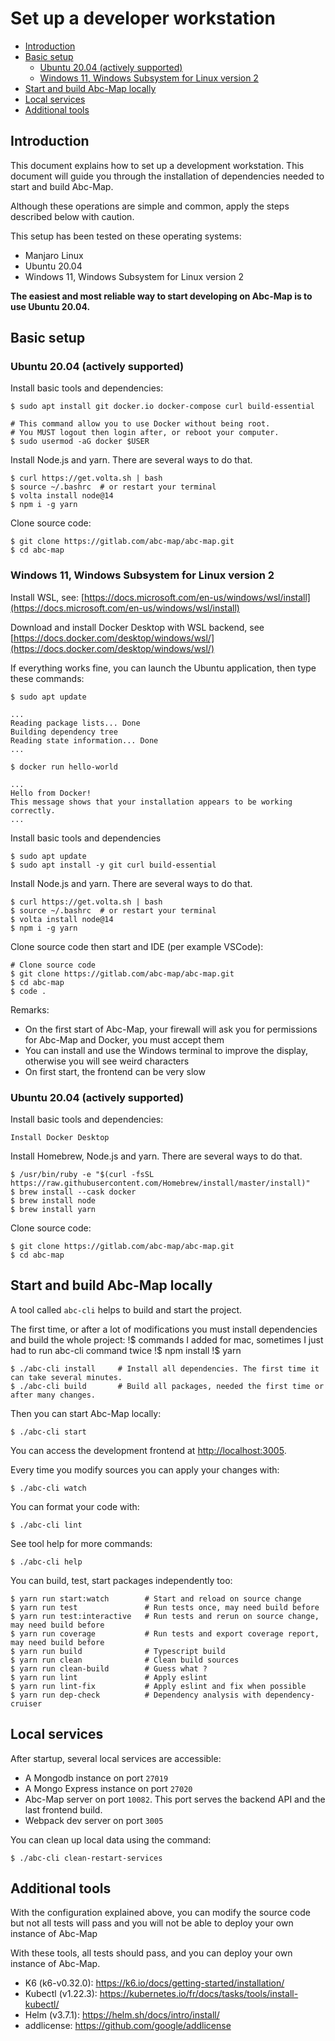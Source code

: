 # Set up a developer workstation

<!-- toc -->

- [Introduction](#introduction)
- [Basic setup](#basic-setup)
  - [Ubuntu 20.04 (actively supported)](#ubuntu-2004-actively-supported)
  - [Windows 11, Windows Subsystem for Linux version 2](#windows-11-windows-subsystem-for-linux-version-2)
- [Start and build Abc-Map locally](#start-and-build-abc-map-locally)
- [Local services](#local-services)
- [Additional tools](#additional-tools)

<!-- tocstop -->

## Introduction

This document explains how to set up a development workstation. This document will guide you through
the installation of dependencies needed to start and build Abc-Map.

Although these operations are simple and common, apply the steps described below with caution.

This setup has been tested on these operating systems:

- Manjaro Linux
- Ubuntu 20.04
- Windows 11, Windows Subsystem for Linux version 2

**The easiest and most reliable way to start developing on Abc-Map is to use Ubuntu 20.04.**

## Basic setup

### Ubuntu 20.04 (actively supported)

Install basic tools and dependencies:

    $ sudo apt install git docker.io docker-compose curl build-essential

    # This command allow you to use Docker without being root.
    # You MUST logout then login after, or reboot your computer.
    $ sudo usermod -aG docker $USER

Install Node.js and yarn. There are several ways to do that.

    $ curl https://get.volta.sh | bash
    $ source ~/.bashrc  # or restart your terminal
    $ volta install node@14
    $ npm i -g yarn

Clone source code:

    $ git clone https://gitlab.com/abc-map/abc-map.git
    $ cd abc-map

### Windows 11, Windows Subsystem for Linux version 2

Install WSL, see: [https://docs.microsoft.com/en-us/windows/wsl/install](https://docs.microsoft.com/en-us/windows/wsl/install)

Download and install Docker Desktop with WSL backend, see [https://docs.docker.com/desktop/windows/wsl/](https://docs.docker.com/desktop/windows/wsl/)

If everything works fine, you can launch the Ubuntu application, then type these commands:

    $ sudo apt update

    ...
    Reading package lists... Done
    Building dependency tree
    Reading state information... Done
    ...

    $ docker run hello-world

    ...
    Hello from Docker!
    This message shows that your installation appears to be working correctly.
    ...

Install basic tools and dependencies

    $ sudo apt update
    $ sudo apt install -y git curl build-essential

Install Node.js and yarn. There are several ways to do that.

    $ curl https://get.volta.sh | bash
    $ source ~/.bashrc  # or restart your terminal
    $ volta install node@14
    $ npm i -g yarn

Clone source code then start and IDE (per example VSCode):

    # Clone source code
    $ git clone https://gitlab.com/abc-map/abc-map.git
    $ cd abc-map
    $ code .

Remarks:

- On the first start of Abc-Map, your firewall will ask you for permissions for Abc-Map and Docker, you must accept them
- You can install and use the Windows terminal to improve the display, otherwise you will see weird characters
- On first start, the frontend can be very slow

### Ubuntu 20.04 (actively supported)

Install basic tools and dependencies:

    Install Docker Desktop

Install Homebrew, Node.js and yarn. There are several ways to do that.

    $ /usr/bin/ruby -e "$(curl -fsSL https://raw.githubusercontent.com/Homebrew/install/master/install)"
    $ brew install --cask docker
    $ brew install node
    $ brew install yarn

Clone source code:

    $ git clone https://gitlab.com/abc-map/abc-map.git
    $ cd abc-map

## Start and build Abc-Map locally

A tool called `abc-cli` helps to build and start the project.

The first time, or after a lot of modifications you must install dependencies and build the whole project:
!$ commands I added for mac, sometimes I just had to run abc-cli command twice
    !$ npm install
    !$ yarn

    $ ./abc-cli install     # Install all dependencies. The first time it can take several minutes.
    $ ./abc-cli build       # Build all packages, needed the first time or after many changes.

Then you can start Abc-Map locally:

    $ ./abc-cli start

You can access the development frontend at [http://localhost:3005](http://localhost:3005).

Every time you modify sources you can apply your changes with:

    $ ./abc-cli watch

You can format your code with:

    $ ./abc-cli lint

See tool help for more commands:

    $ ./abc-cli help

You can build, test, start packages independently too:

    $ yarn run start:watch        # Start and reload on source change
    $ yarn run test               # Run tests once, may need build before
    $ yarn run test:interactive   # Run tests and rerun on source change, may need build before
    $ yarn run coverage           # Run tests and export coverage report, may need build before
    $ yarn run build              # Typescript build
    $ yarn run clean              # Clean build sources
    $ yarn run clean-build        # Guess what ?
    $ yarn run lint               # Apply eslint
    $ yarn run lint-fix           # Apply eslint and fix when possible
    $ yarn run dep-check          # Dependency analysis with dependency-cruiser

## Local services

After startup, several local services are accessible:

- A Mongodb instance on port `27019`
- A Mongo Express instance on port `27020`
- Abc-Map server on port `10082`. This port serves the backend API and the last frontend build.
- Webpack dev server on port `3005`

You can clean up local data using the command:

    $ ./abc-cli clean-restart-services

## Additional tools

With the configuration explained above, you can modify the source code but not all tests will pass and you will
not be able to deploy your own instance of Abc-Map

With these tools, all tests should pass, and you can deploy your own instance of Abc-Map.

- K6 (k6-v0.32.0): https://k6.io/docs/getting-started/installation/
- Kubectl (v1.22.3): https://kubernetes.io/fr/docs/tasks/tools/install-kubectl/
- Helm (v3.7.1): https://helm.sh/docs/intro/install/
- addlicense: https://github.com/google/addlicense
